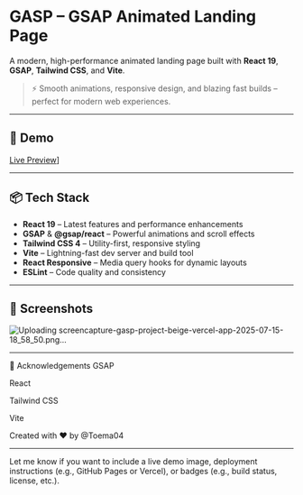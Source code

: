 # GASP – GSAP Animated Landing Page

A modern, high-performance animated landing page built with **React 19**, **GSAP**, **Tailwind CSS**, and **Vite**.

> ⚡ Smooth animations, responsive design, and blazing fast builds – perfect for modern web experiences.

---

## 🚀 Demo

[Live Preview]((https://gasp-project-beige.vercel.app/))] <!-- Replace with actual demo link if available -->

---

## 📦 Tech Stack

- **React 19** – Latest features and performance enhancements  
- **GSAP** & **@gsap/react** – Powerful animations and scroll effects  
- **Tailwind CSS 4** – Utility-first, responsive styling  
- **Vite** – Lightning-fast dev server and build tool  
- **React Responsive** – Media query hooks for dynamic layouts  
- **ESLint** – Code quality and consistency

---

## 📸 Screenshots

![Uploading screencapture-gasp-project-beige-vercel-app-2025-07-15-18_58_50.png…]()


---

🙌 Acknowledgements
GSAP

React

Tailwind CSS

Vite

Created with ❤️ by @Toema04

---

Let me know if you want to include a live demo image, deployment instructions (e.g., GitHub Pages or Vercel), or badges (e.g., build status, license, etc.).
